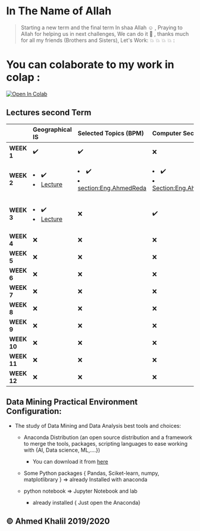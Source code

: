# In The Name of Allah 
> Starting a new term and the final term In shaa Allah :relaxed: , Praying to Allah for helping us in next challenges, We can do it :muscle: , thanks much for all my friends (Brothers and Sisters), Let's Work: :collision: :collision: :collision: :collision: :
# You can colaborate to my work in colap :
[![Open In Colab](https://colab.research.google.com/assets/colab-badge.svg)](https://colab.research.google.com/drive/1xnCqB1U3FQqrdGH-h5qdaeaYn4w01ZHG)

## Lectures second Term

| |Geographical IS| Selected Topics (BPM)| Computer Security |Data Mining|Modeling & Simulation|
|:--|:--|:--|:--|:--|:--|
|__WEEK 1__| :heavy_check_mark: | :heavy_check_mark: | :x: | <li>:heavy_check_mark:<li>[Lecture](https://github.com/mansoura-cis/4th_Grade_IS-Master-/raw/master/DataMining%7BDr_Sara_Shaker%26Dr_Amira_Rizk%7D/Lectures/Lecture%201-%20Introduction.pdf) | :heavy_check_mark: |
|__WEEK 2__| <li>:heavy_check_mark:<li> [Lecture](https://github.com/mansoura-cis/4th_Grade_IS-Master-/raw/master/GIS%7BDr_Ahmed_AbuEl-ftouh%2CDr_Nabila_Hamed%7D/Lectures/Lecture%202.pptx)| <li>:heavy_check_mark:<li>[section:Eng.AhmedReda](https://github.com/mansoura-cis/4th_Grade_IS-Master-/blob/master/SelectedTopics%7BDr_Mohammad_Seyam%7D/Labs/First%20Lab.pdf) | <li>:heavy_check_mark:<li>[Section:Eng.AhmedElzeky](https://github.com/mansoura-cis/4th_Grade_IS-Master-/raw/master/ComputerSecurity%7BDr_Noha_Haikel%7D/Sections/COMP.SecI.ppt) | <li> :heavy_check_mark:<li>[Lecture](https://github.com/mansoura-cis/4th_Grade_IS-Master-/raw/master/DataMining%7BDr_Sara_Shaker%26Dr_Amira_Rizk%7D/Lectures/Lecture%202-Data%20Cleaning%20%26%20Integration.pptx)<li> [Python.Contribution.AhmedKhalil](https://github.com/mansoura-cis/4th_Grade_IS-Master-/blob/master/DataMining%7BDr_Sara_Shaker%26Dr_Amira_Rizk%7D/Contributions/PythonFromScratch.ipynb) | :heavy_check_mark: |
|__WEEK 3__| <li>:heavy_check_mark: <li>[Lecture](https://github.com/mansoura-cis/4th_Grade_IS-Master-/raw/master/GIS%7BDr_Ahmed_AbuEl-ftouh%2CDr_Nabila_Hamed%7D/Lectures/Lecture%203.pptx) | :x: | :heavy_check_mark: | :heavy_check_mark: | <li>:heavy_check_mark:<li>[Section:Eng.MEldawansy](https://github.com/mansoura-cis/4th_Grade_IS-Master-/blob/master/Modeling%26Simulatio%7BDr_Hazem_ElBakry%26Dr_Samir_AbdelRazik%7D/Labs%7BEng_Mohammad_Eldawansy%7D/Lab%201/R%20Introduction.pdf) <li>[Lab:Eng.MEldawansy](https://github.com/mansoura-cis/4th_Grade_IS-Master-/blob/master/Modeling%26Simulatio%7BDr_Hazem_ElBakry%26Dr_Samir_AbdelRazik%7D/Labs%7BEng_Mohammad_Eldawansy%7D/Lab%201/Lab%201.R) |
|__WEEK 4__| :x: | :x: | :x: | :x: | :x: |
|__WEEK 5__| :x: | :x: | :x: | :x: | :x: |
|__WEEK 6__| :x: | :x: | :x: | :x: | :x: |
|__WEEK 7__| :x: | :x: | :x: | :x: | :x: |
|__WEEK 8__| :x: | :x: | :x: | :x: | :x: |
|__WEEK 9__| :x: | :x: | :x: | :x: | :x: |
|__WEEK 10__| :x: | :x: | :x: | :x: | :x: |
|__WEEK 11__| :x: | :x: | :x: | :x: | :x: |
|__WEEK 12__| :x: | :x: | :x: | :x: | :x: |

## Data Mining Practical Environment Configuration:

- The study of Data Mining and Data Analysis best tools and choices:

    - Anaconda Distribution (an open source distribution and a framework to merge the tools, packages, scripting languages to ease working with {AI, Data science, ML,....})

        - You can download it from [here](https://www.anaconda.com/distribution/#download-section)
    - Some Python packages { Pandas, Sciket-learn, numpy, matplotlibrary } => already Installed with anaconda
    - python notebook => Jupyter Notebook and lab
        - already installed { Just open the Anaconda}
    


## © Ahmed Khalil 2019/2020 

